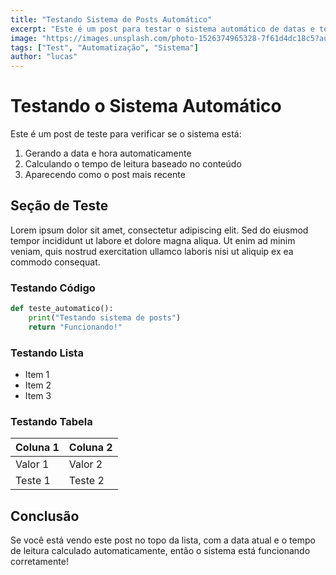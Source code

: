 ```yaml
---
title: "Testando Sistema de Posts Automático"
excerpt: "Este é um post para testar o sistema automático de datas e tempo de leitura"
image: "https://images.unsplash.com/photo-1526374965328-7f61d4dc18c5?auto=format&fit=crop&q=80"
tags: ["Test", "Automatização", "Sistema"]
author: "lucas"
---
```


# Testando o Sistema Automático

Este é um post de teste para verificar se o sistema está:

1. Gerando a data e hora automaticamente
2. Calculando o tempo de leitura baseado no conteúdo
3. Aparecendo como o post mais recente

## Seção de Teste

Lorem ipsum dolor sit amet, consectetur adipiscing elit. Sed do eiusmod tempor incididunt ut labore et dolore magna aliqua. Ut enim ad minim veniam, quis nostrud exercitation ullamco laboris nisi ut aliquip ex ea commodo consequat.

### Testando Código

```python
def teste_automatico():
    print("Testando sistema de posts")
    return "Funcionando!"
```

### Testando Lista

- Item 1
- Item 2
- Item 3

### Testando Tabela

| Coluna 1 | Coluna 2 |
| -------- | -------- |
| Valor 1  | Valor 2  |
| Teste 1  | Teste 2  |

## Conclusão

Se você está vendo este post no topo da lista, com a data atual e o tempo de leitura calculado automaticamente, então o sistema está funcionando corretamente!
